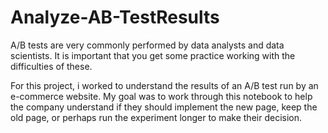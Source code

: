 # Analyze-AB-TestResults
A/B tests are very commonly performed by data analysts and data scientists. It is important that you get some practice working with the difficulties of these.

For this project, i worked to understand the results of an A/B test run by an e-commerce website. My goal was to work through this notebook to help the company understand if they should implement the new page, keep the old page, or perhaps run the experiment longer to make their decision.
